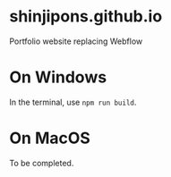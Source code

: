 # shinjipons.github.io
Portfolio website replacing Webflow

# On Windows 
In the terminal, use `npm run build`.

# On MacOS
To be completed.
